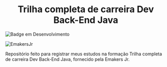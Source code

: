 <h1 align="center">Trilha completa de carreira Dev Back-End Java</h1>

![Badge em Desenvolvimento](http://img.shields.io/static/v1?label=STATUS&message=EM%20DESENVOLVIMENTO&color=GREEN&style=for-the-badge)

![EmakersJr](https://github.com/user-attachments/assets/15b147eb-cf0c-4c67-a542-7b03493208c3)

Repositório feito para registrar meus estudos na formação Trilha completa de carreira Dev Back-End Java, fornecido pela Emakers Jr.
